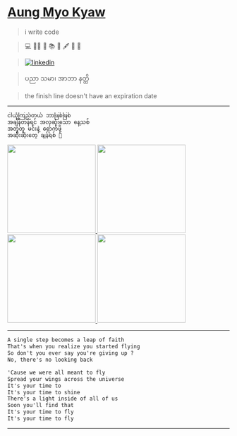 # [Aung Myo Kyaw](https://www.aungmyokyaw.com)

> i write code

> 💻 🧘‍♂️ 📝 📚 📖 🖋️ 🎸 🌼

> [![linkedin](https://img.shields.io/badge/LinkedIn-0077B5?style=for-the-badge&logo=linkedin&logoColor=white)](https://www.linkedin.com/in/aungmyokyaw/)

> ပညာ သမာ၊ အာဘာ နတ္ထိ

> the finish line doesn't have an expiration date
 


---

```txt
ငါယုံကြည်တယ် ဘာဖြစ်ဖြစ်
အချိန်တန်ရင် အလှဆုံးသော နေ့သစ်
အတူတူ မင်းနဲ့ ရောက်ဖို့ 
အဆိုးဆုံးတွေ ချန်ရစ် 🎵
```

<div>
  <a href="https://youtu.be/TEwJvCZBX3Q" target="_blank">
    <img src="https://song.link/_next/image?url=https%3A%2F%2Fi.scdn.co%2Fimage%2Fab67616d0000b2731fc19139031cb56d9dac330f&w=3840&q=75" height="200" >
  </a>
  <a href="https://youtu.be/TtZoqNu7cas" target="_blank">
    <img src="https://song.link/_next/image?url=https%3A%2F%2Fi.scdn.co%2Fimage%2Fab67616d0000b27341647e802dee6c8dbbd750bd&w=3840&q=75" height="200" >
  </a>
  <a href="https://youtu.be/7dcNG6-5O2o" target="_blank">
    <img src="https://song.link/_next/image?url=https%3A%2F%2Fi.scdn.co%2Fimage%2Fab67616d0000b27308b2458b4cf6ada68a09c262&w=3840&q=75" height="200" >
  </a>
  <a href="https://youtu.be/QGJuMBdaqIw" target="_blank">
    <img src="https://img.youtube.com/vi/QGJuMBdaqIw/0.jpg" height="200" width="200" >
  </a>
</div>


---

```txt
A single step becomes a leap of faith
That's when you realize you started flying
So don't you ever say you're giving up ?
No, there's no looking back

'Cause we were all meant to fly
Spread your wings across the universe
It's your time to
It's your time to shine
There's a light inside of all of us
Soon you'll find that
It's your time to fly
It's your time to fly
```

---

